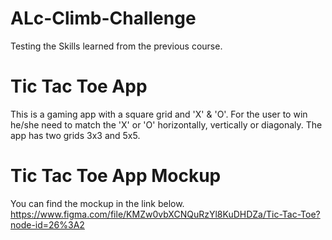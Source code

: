 # ALc-Climb-Challenge
Testing the Skills learned from the previous course. 
# Tic Tac Toe App
This is a gaming app with a square grid and 'X' & 'O'.
For the user to win he/she need to match the 'X' or 'O' horizontally, vertically or diagonaly.
The app has two grids 3x3 and 5x5.

# Tic Tac Toe App Mockup
You can find the mockup in the link below.
https://www.figma.com/file/KMZw0vbXCNQuRzYl8KuDHDZa/Tic-Tac-Toe?node-id=26%3A2
